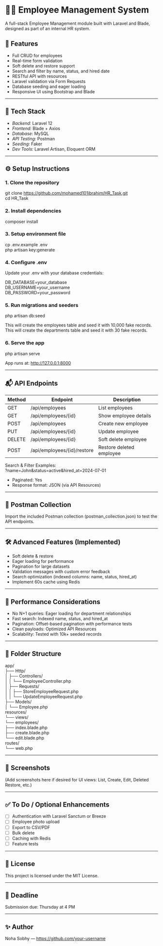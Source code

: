 # 👨‍💼 Employee Management System

A full-stack Employee Management module built with Laravel and Blade, designed as part of an internal HR system.

## 🚀 Features

- Full CRUD for employees
- Real-time form validation
- Soft delete and restore support
- Search and filter by name, status, and hired date
- RESTful API with resources
- Laravel validation via Form Requests
- Database seeding and eager loading
- Responsive UI using Bootstrap and Blade

---

## 🧰 Tech Stack

- *Backend:* Laravel 12
- *Frontend:* Blade + Axios 
- *Database:* MySQL 
- *API Testing:* Postman
- *Seeding:* Faker
- *Dev Tools:* Laravel Artisan, Eloquent ORM

---

## ⚙ Setup Instructions

### 1. Clone the repository

git clone https://github.com/mohamed101ibrahim/HR_Task.git  
cd HR_Task

### 2. Install dependencies

composer install  

### 3. Setup environment file

cp .env.example .env  
php artisan key:generate

### 4. Configure .env

Update your .env with your database credentials:

DB_DATABASE=your_database  
DB_USERNAME=your_username  
DB_PASSWORD=your_password

### 5. Run migrations and seeders

php artisan db:seed

This will create the employees table and seed it with 10,000 fake records.
This will create the departments table and seed it with 30 fake records.

### 6. Serve the app

php artisan serve

App runs at: http://127.0.0.1:8000

---

## 📬 API Endpoints

| Method | Endpoint                    | Description                |
|--------|-----------------------------|----------------------------|
| GET    | /api/employees              | List employees             |
| GET    | /api/employees/{id}         | Show employee details      |
| POST   | /api/employees              | Create new employee        |
| PUT    | /api/employees/{id}         | Update employee            |
| DELETE | /api/employees/{id}         | Soft delete employee       |
| POST   | /api/employees/{id}/restore | Restore deleted employee   |

Search & Filter Examples:  
?name=John&status=active&hired_at=2024-07-01

- Paginated: Yes  
- Response format: JSON (via API Resources)

---

## 🧪 Postman Collection

Import the included Postman collection (postman_collection.json) to test the API endpoints.

---

## 🛠 Advanced Features (Implemented)

- Soft delete & restore
- Eager loading for performance
- Pagination for large datasets
- Validation messages with custom error feedback
- Search optimization (indexed columns: name, status, hired_at)
- Implement 60s cache using Redis 

---

## 🧠 Performance Considerations

- No N+1 queries: Eager loading for department relationships
- Fast search: Indexed name, status, and hired_at
- Pagination: Offset-based pagination with performance tests
- Clean payloads: Optimized API Resources
- Scalability: Tested with 10k+ seeded records

---

## 📁 Folder Structure

app/  
├── Http/  
│   ├── Controllers/  
│   │   └── EmployeeController.php  
│   ├── Requests/  
│   │   ├── StoreEmployeeRequest.php  
│   │   └── UpdateEmployeeRequest.php  
├── Models/  
│   └── Employee.php  
resources/  
└── views/  
    └── employees/  
        ├── index.blade.php  
        ├── create.blade.php  
        └── edit.blade.php  
routes/  
└── web.php  

---

## 📸 Screenshots

(Add screenshots here if desired for UI views: List, Create, Edit, Deleted Restore, etc.)

---

## ✅ To Do / Optional Enhancements

- [ ] Authentication with Laravel Sanctum or Breeze  
- [ ] Employee photo upload  
- [ ] Export to CSV/PDF  
- [ ] Bulk delete  
- [ ] Caching with Redis  
- [ ] Feature tests  

---

## 🧾 License

This project is licensed under the MIT License.

---

## 📅 Deadline

Submission due: Thursday at 4 PM

---

## ✨ Author

Noha Sobhy — https://github.com/your-username
